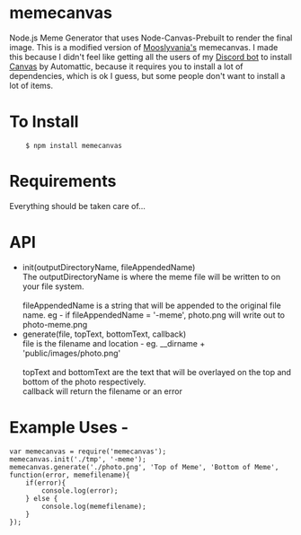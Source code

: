 # memecanvas
Node.js Meme Generator that uses Node-Canvas-Prebuilt to render the final image.
This is a modified version of [Mooslyvania's](https://github.com/Moosylvania/memecanvas) memecanvas.
I made this because I didn't feel like getting all the users of my [Discord bot](https://github.com/Ultie0/MagicalCat) to install [Canvas](https://github.com/Automattic/node-canvas) by Automattic, because it requires you to install a lot of dependencies, which is ok I guess, but some people don't want to install a lot of items.

# To Install
        $ npm install memecanvas

# Requirements
Everything should be taken care of...

# API

* init(outputDirectoryName, fileAppendedName) <br/> The outputDirectoryName is where the meme file will be written to on your file system.<br/><br/>fileAppendedName is a string that will be appended to the original file name. eg - if fileAppendedName = '-meme', photo.png will write out to photo-meme.png
* generate(file, topText, bottomText, callback)<br/>file is the filename and location - eg. __dirname + 'public/images/photo.png'<br/><br/>topText and bottomText are the text that will be overlayed on the top and bottom of the photo respectively.<br/> callback will return the filename or an error

# Example Uses -
    var memecanvas = require('memecanvas');
    memecanvas.init('./tmp', '-meme');
    memecanvas.generate('./photo.png', 'Top of Meme', 'Bottom of Meme', function(error, memefilename){
        if(error){
            console.log(error);
        } else {
            console.log(memefilename);
        }
    });
